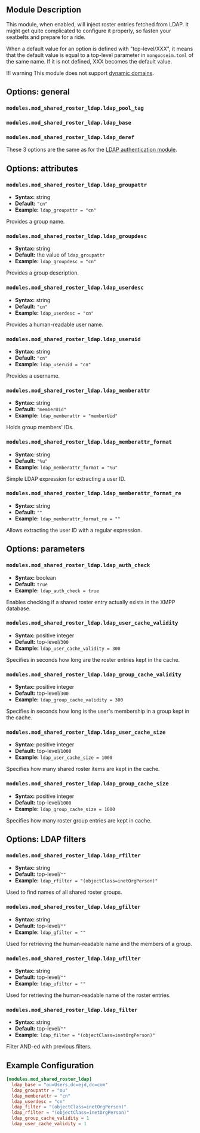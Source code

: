 ## Module Description

This module, when enabled, will inject roster entries fetched from LDAP.
It might get quite complicated to configure it properly, so fasten your seatbelts and prepare for a ride.

When a default value for an option is defined with "top-level/XXX", it means that the default value is equal to a top-level parameter in `mongooseim.toml` of the same name.
If it is not defined, XXX becomes the default value.

!!! warning
    This module does not support [dynamic domains](../configuration/general.md#generalhost_types).

## Options: general

### `modules.mod_shared_roster_ldap.ldap_pool_tag`
### `modules.mod_shared_roster_ldap.ldap_base`
### `modules.mod_shared_roster_ldap.ldap_deref`

These 3 options are the same as for the [LDAP authentication module](../../authentication-methods/ldap#configuration-options).

## Options: attributes

### `modules.mod_shared_roster_ldap.ldap_groupattr`
* **Syntax:** string
* **Default:** `"cn"`
* **Example:** `ldap_groupattr = "cn"`

Provides a group name.

### `modules.mod_shared_roster_ldap.ldap_groupdesc`
* **Syntax:** string
* **Default:** the value of `ldap_groupattr`
* **Example:** `ldap_groupdesc = "cn"`

Provides a group description.

### `modules.mod_shared_roster_ldap.ldap_userdesc`
* **Syntax:** string
* **Default:** `"cn"`
* **Example:** `ldap_userdesc = "cn"`

Provides a human-readable user name.

### `modules.mod_shared_roster_ldap.ldap_useruid`
* **Syntax:** string
* **Default:** `"cn"`
* **Example:** `ldap_useruid = "cn"`

Provides a username.

### `modules.mod_shared_roster_ldap.ldap_memberattr`
* **Syntax:** string
* **Default:** `"memberUid"`
* **Example:** `ldap_memberattr = "memberUid"`

Holds group members' IDs.

### `modules.mod_shared_roster_ldap.ldap_memberattr_format`
* **Syntax:** string
* **Default:** `"%u"`
* **Example:** `ldap_memberattr_format = "%u"`

Simple LDAP expression for extracting a user ID.

### `modules.mod_shared_roster_ldap.ldap_memberattr_format_re`
* **Syntax:** string
* **Default:** `""`
* **Example:** `ldap_memberattr_format_re = ""`

Allows extracting the user ID with a regular expression.

## Options: parameters

### `modules.mod_shared_roster_ldap.ldap_auth_check`
* **Syntax:** boolean
* **Default:** `true`
* **Example:** `ldap_auth_check = true`

Enables checking if a shared roster entry actually exists in the XMPP database.

### `modules.mod_shared_roster_ldap.ldap_user_cache_validity`
* **Syntax:** positive integer
* **Default:** top-level/`300`
* **Example:** `ldap_user_cache_validity = 300`

Specifies in seconds how long are the roster entries kept in the cache.

### `modules.mod_shared_roster_ldap.ldap_group_cache_validity`
* **Syntax:** positive integer
* **Default:** top-level/`300`
* **Example:** `ldap_group_cache_validity = 300`

Specifies in seconds how long is the user's membership in a group kept in the cache.

### `modules.mod_shared_roster_ldap.ldap_user_cache_size`
* **Syntax:** positive integer
* **Default:** top-level/`1000`
* **Example:** `ldap_user_cache_size = 1000`

Specifies how many shared roster items are kept in the cache.

### `modules.mod_shared_roster_ldap.ldap_group_cache_size`
* **Syntax:** positive integer
* **Default:** top-level/`1000`
* **Example:** `ldap_group_cache_size = 1000`

Specifies how many roster group entries are kept in cache.

## Options: LDAP filters

### `modules.mod_shared_roster_ldap.ldap_rfilter`
* **Syntax:** string
* **Default:** top-level/`""`
* **Example:** `ldap_rfilter = "(objectClass=inetOrgPerson)"`

Used to find names of all shared roster groups.

### `modules.mod_shared_roster_ldap.ldap_gfilter`
* **Syntax:** string
* **Default:** top-level/`""`
* **Example:** `ldap_gfilter = ""`

Used for retrieving the human-readable name and the members of a group.

### `modules.mod_shared_roster_ldap.ldap_ufilter`
* **Syntax:** string
* **Default:** top-level/`""`
* **Example:** `ldap_ufilter = ""`

Used for retrieving the human-readable name of the roster entries.

### `modules.mod_shared_roster_ldap.ldap_filter`
* **Syntax:** string
* **Default:** top-level/`""`
* **Example:** `ldap_filter = "(objectClass=inetOrgPerson)"`

Filter AND-ed with previous filters.

## Example Configuration

```toml
[modules.mod_shared_roster_ldap]
  ldap_base = "ou=Users,dc=ejd,dc=com"
  ldap_groupattr = "ou"
  ldap_memberattr = "cn"
  ldap_userdesc = "cn"
  ldap_filter = "(objectClass=inetOrgPerson)"
  ldap_rfilter = "(objectClass=inetOrgPerson)"
  ldap_group_cache_validity = 1
  ldap_user_cache_validity = 1
```
